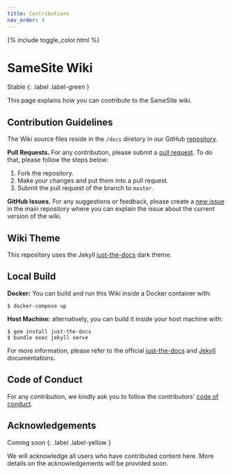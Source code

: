 ```yaml
---
title: Contributions
nav_order: 4
---
```


{% include toggle_color.html %}

# SameSite Wiki

Stable
{: .label .label-green }


This page explains how you can contribute to the SameSite wiki. 

## Contribution Guidelines

The Wiki source files reside in the `/docs` diretory in our GitHub [repository](https://github.com/SoheilKhodayari/same-site-wiki/tree/master/docs).

**Pull Requests.** For any contribution, please submit a [pull request](https://github.com/SoheilKhodayari/same-site-wiki/pulls). To do that, please follow the steps below:

1. Fork the repository.
2. Make your changes and put them into a pull request.
3. Submit the pull request of the branch to `master`.


**GitHub Issues.** For any suggestions or feedback, please create a [new issue](https://github.com/SoheilKhodayari/same-site-wiki/issues) in the main repository where you can explain the issue about the current version of the wiki. 

## Wiki Theme

This repository uses the Jekyll [just-the-docs](https://github.com/just-the-docs/just-the-docs) dark theme.  

## Local Build

**Docker:** You can build and run this Wiki inside a Docker container with:

```
$ docker-compose up
```

**Host Machine:** alternatively, you can build it inside your host machine with:

```
$ gem install just-the-docs
$ bundle exec jekyll serve
```

For more information, please refer to the official [just-the-docs](https://github.com/just-the-docs/just-the-docs) and [Jekyll](https://jekyllrb.com/) documentations. 


## Code of Conduct 

For any contribution, we kindly ask you to follow the contributors' [code of conduct](https://github.com/SoheilKhodayari/same-site-wiki/blob/master/CODE_OF_CONDUCT.md).


## Acknowledgements

Coming soon
{: .label .label-yellow }

We will acknowledge all users who have contributed content here. More details on the acknowledgements will be provided soon. 

